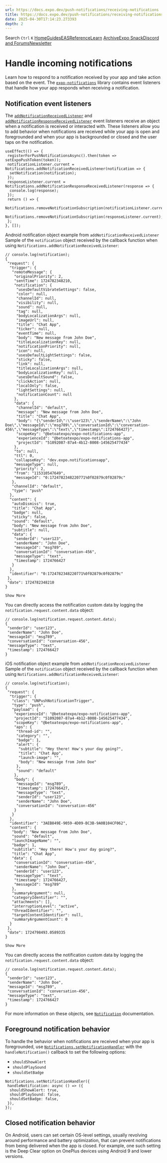 ```yaml
---
url: https://docs.expo.dev/push-notifications/receiving-notifications
title: https://docs.expo.dev/push-notifications/receiving-notifications
date: 2025-04-30T17:14:23.273393
depth: 2
---
```


Search
`Ctrl` `K`
[Home](https://docs.expo.dev/)[Guides](https://docs.expo.dev/guides/overview)[EAS](https://docs.expo.dev/eas)[Reference](https://docs.expo.dev/versions/latest)[Learn](https://docs.expo.dev/tutorial/overview)
[Archive](https://docs.expo.dev/archive)[Expo Snack](https://snack.expo.dev)[Discord and Forums](https://chat.expo.dev)[Newsletter](https://expo.dev/mailing-list/signup)
# Handle incoming notifications
Learn how to respond to a notification received by your app and take action based on the event.
The [`expo-notifications`](https://docs.expo.dev/versions/latest/sdk/notifications) library contains event listeners that handle how your app responds when receiving a notification.
## Notification event listeners
The [`addNotificationReceivedListener`](https://docs.expo.dev/versions/latest/sdk/notifications#addnotificationreceivedlistenerlistener) and [`addNotificationResponseReceivedListener`](https://docs.expo.dev/versions/latest/sdk/notifications#addnotificationresponsereceivedlistenerlistener) event listeners receive an object when a notification is received or interacted with.
These listeners allow you to add behavior when notifications are received while your app is open and foregrounded and when your app is backgrounded or closed and the user taps on the notification.
```
useEffect(() => {
 registerForPushNotificationsAsync().then(token => setExpoPushToken(token));
 notificationListener.current = Notifications.addNotificationReceivedListener(notification => {
  setNotification(notification);
 });
 responseListener.current = Notifications.addNotificationResponseReceivedListener(response => {
  console.log(response);
 });
 return () => {
  Notifications.removeNotificationSubscription(notificationListener.current);
  Notifications.removeNotificationSubscription(responseListener.current);
 };
}, []);

```
Android notification object example from `addNotificationReceivedListener`
Sample of the `notification` object received by the callback function when using `Notifications.addNotificationReceivedListener`:
```
// console.log(notification);
{
 "request": {
  "trigger": {
   "remoteMessage": {
    "originalPriority": 2,
    "sentTime": 1724782348210,
    "notification": {
     "usesDefaultVibrateSettings": false,
     "color": null,
     "channelId": null,
     "visibility": null,
     "sound": null,
     "tag": null,
     "bodyLocalizationArgs": null,
     "imageUrl": null,
     "title": "Chat App",
     "ticker": null,
     "eventTime": null,
     "body": "New message from John Doe",
     "titleLocalizationKey": null,
     "notificationPriority": null,
     "icon": null,
     "usesDefaultLightSettings": false,
     "sticky": false,
     "link": null,
     "titleLocalizationArgs": null,
     "bodyLocalizationKey": null,
     "usesDefaultSound": false,
     "clickAction": null,
     "localOnly": false,
     "lightSettings": null,
     "notificationCount": null
    },
    "data": {
     "channelId": "default",
     "message": "New message from John Doe",
     "title": "Chat App",
     "body": "{\"senderId\":\"user123\",\"senderName\":\"John Doe\",\"messageId\":\"msg789\",\"conversationId\":\"conversation-456\",\"messageType\":\"text\",\"timestamp\":1724766427}",
     "scopeKey": "@betoatexpo/expo-notifications-app",
     "experienceId": "@betoatexpo/expo-notifications-app",
     "projectId": "51092087-87a4-4b12-8008-145625477434"
    },
    "to": null,
    "ttl": 0,
    "collapseKey": "dev.expo.notificationsapp",
    "messageType": null,
    "priority": 2,
    "from": "115310547649",
    "messageId": "0:1724782348220771%0f02879c0f02879c"
   },
   "channelId": "default",
   "type": "push"
  },
  "content": {
   "autoDismiss": true,
   "title": "Chat App",
   "badge": null,
   "sticky": false,
   "sound": "default",
   "body": "New message from John Doe",
   "subtitle": null,
   "data": {
    "senderId": "user123",
    "senderName": "John Doe",
    "messageId": "msg789",
    "conversationId": "conversation-456",
    "messageType": "text",
    "timestamp": 1724766427
   }
  },
  "identifier": "0:1724782348220771%0f02879c0f02879c"
 },
 "date": 1724782348210
}

Show More

```

You can directly access the notification custom data by logging the `notification.request.content.data` object:
```
// console.log(notification.request.content.data);
{
 "senderId": "user123",
 "senderName": "John Doe",
 "messageId": "msg789",
 "conversationId": "conversation-456",
 "messageType": "text",
 "timestamp": 1724766427
}

```

iOS notification object example from `addNotificationReceivedListener`
Sample of the `notification` object received by the callback function when using `Notifications.addNotificationReceivedListener`:
```
// console.log(notification);
{
 "request": {
  "trigger": {
   "class": "UNPushNotificationTrigger",
   "type": "push",
   "payload": {
    "experienceId": "@betoatexpo/expo-notifications-app",
    "projectId": "51092087-87a4-4b12-8008-145625477434",
    "scopeKey": "@betoatexpo/expo-notifications-app",
    "aps": {
     "thread-id": "",
     "category": "",
     "badge": 1,
     "alert": {
      "subtitle": "Hey there! How's your day going?",
      "title": "Chat App",
      "launch-image": "",
      "body": "New message from John Doe"
     },
     "sound": "default"
    },
    "body": {
     "messageId": "msg789",
     "timestamp": 1724766427,
     "messageType": "text",
     "senderId": "user123",
     "senderName": "John Doe",
     "conversationId": "conversation-456"
    }
   }
  },
  "identifier": "3AEB849E-9059-4D09-BC3B-9A0B104CF062",
  "content": {
   "body": "New message from John Doe",
   "sound": "default",
   "launchImageName": "",
   "badge": 1,
   "subtitle": "Hey there! How's your day going?",
   "title": "Chat App",
   "data": {
    "conversationId": "conversation-456",
    "senderName": "John Doe",
    "senderId": "user123",
    "messageType": "text",
    "timestamp": 1724766427,
    "messageId": "msg789"
   },
   "summaryArgument": null,
   "categoryIdentifier": "",
   "attachments": [],
   "interruptionLevel": "active",
   "threadIdentifier": "",
   "targetContentIdentifier": null,
   "summaryArgumentCount": 0
  }
 },
 "date": 1724798493.0589335
}

Show More

```

You can directly access the notification custom data by logging the `notification.request.content.data` object:
```
// console.log(notification.request.content.data);
{
 "senderId": "user123",
 "senderName": "John Doe",
 "messageId": "msg789",
 "conversationId": "conversation-456",
 "messageType": "text",
 "timestamp": 1724766427
}

```

For more information on these objects, see [`Notification`](https://docs.expo.dev/versions/latest/sdk/notifications#notification) documentation.
## Foreground notification behavior
To handle the behavior when notifications are received when your app is foregrounded, use [`Notifications.setNotificationHandler`](https://docs.expo.dev/versions/latest/sdk/notifications#handling-incoming-notifications-when-the-app-is) with the `handleNotification()` callback to set the following options:
  * `shouldShowAlert`
  * `shouldPlaySound`
  * `shouldSetBadge`

```
Notifications.setNotificationHandler({
 handleNotification: async () => ({
  shouldShowAlert: true,
  shouldPlaySound: false,
  shouldSetBadge: false,
 }),
});

```

## Closed notification behavior
On Android, users can set certain OS-level settings, usually revolving around performance and battery optimization, that can prevent notifications from being delivered when the app is closed. For example, one such setting is the Deep Clear option on OnePlus devices using Android 9 and lower versions.

